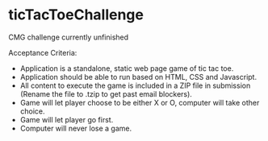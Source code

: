 # ticTacToeChallenge
CMG challenge currently unfinished

Acceptance Criteria:

<ul>
<li>Application is a standalone, static web page game of tic tac toe. </li>
<li>Application should be able to run based on HTML, CSS and Javascript.</li>
<li>All content to execute the game is included in a ZIP file in submission (Rename the file to .tzip to get past email blockers).</li>
<li>Game will let player choose to be either X or O, computer will take other choice.</li>
<li>Game will let player go first.</li>
<li>Computer will never lose a game.</li>
</ul>


